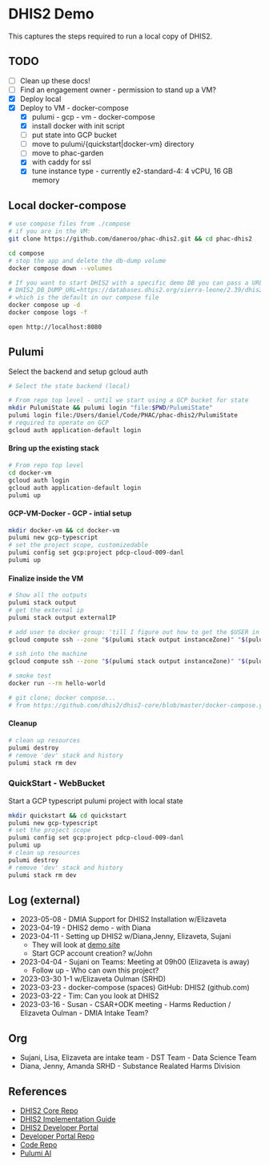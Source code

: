 # DHIS2 Demo

This captures the steps required to run a local copy of DHIS2.

## TODO

- [ ] Clean up these docs!
- [ ] Find an engagement owner - permission to stand up a VM?
- [x] Deploy local
- [x] Deploy to VM - docker-compose
  - [x] pulumi - gcp - vm - docker-compose
  - [x] install docker with init script
  - [ ] put state into GCP bucket
  - [ ] move to pulumi/{quickstart|docker-vm} directory
  - [ ] move to phac-garden
  - [x] with caddy for ssl
  - [x] tune instance type - currently e2-standard-4: 4 vCPU, 16 GB memory
  
## Local docker-compose

```bash
# use compose files from ./compose 
# if you are in the VM:
git clone https://github.com/daneroo/phac-dhis2.git && cd phac-dhis2

cd compose
# stop the app and delete the db-dump volume
docker compose down --volumes

# If you want to start DHIS2 with a specific demo DB you can pass a URL like
# DHIS2_DB_DUMP_URL=https://databases.dhis2.org/sierra-leone/2.39/dhis2-db-sierra-leone.sql.gz 
# which is the default in our compose file
docker compose up -d
docker compose logs -f

open http://localhost:8080
```

## Pulumi

Select the backend and setup gcloud auth

```bash
# Select the state backend (local)

# From repo top level - until we start using a GCP bucket for state
mkdir PulumiState && pulumi login "file:$PWD/PulumiState"
pulumi login file:/Users/daniel/Code/PHAC/phac-dhis2/PulumiState
# required to operate on GCP
gcloud auth application-default login
```

#### Bring up the existing stack

```bash
# From repo top level
cd docker-vm
gcloud auth login
gcloud auth application-default login
pulumi up
```

#### GCP-VM-Docker - GCP - intial setup

```bash
mkdir docker-vm && cd docker-vm
pulumi new gcp-typescript
# set the project scope, customizedable
pulumi config set gcp:project pdcp-cloud-009-danl
pulumi up
```

#### Finalize inside the VM

```bash
# Show all the outputs
pulumi stack output
# get the external ip
pulumi stack output externalIP

# add user to docker group: 'till I figure out how to get the $USER in the init script
gcloud compute ssh --zone "$(pulumi stack output instanceZone)" "$(pulumi stack output instanceName)" --command 'sudo usermod -aG docker $USER'

# ssh into the machine
gcloud compute ssh --zone "$(pulumi stack output instanceZone)" "$(pulumi stack output instanceName)" 

# smoke test
docker run --rm hello-world

# git clone; docker compose...
# from https://github.com/dhis2/dhis2-core/blob/master/docker-compose.yml
```

#### Cleanup

```bash
# clean up resources
pulumi destroy
# remove 'dev' stack and history
pulumi stack rm dev
```

### QuickStart - WebBucket

Start a GCP typescript pulumi project with local state

```bash
mkdir quickstart && cd quickstart
pulumi new gcp-typescript
# set the project scope
pulumi config set gcp:project pdcp-cloud-009-danl
pulumi up
# clean up resources
pulumi destroy
# remove 'dev' stack and history
pulumi stack rm dev
```

## Log (external)

- 2023-05-08 - DMIA Support for DHIS2 Installation w/Elizaveta
- 2023-04-19 - DHIS2 demo - with Diana
- 2023-04-11 - Setting up DHIS2 w/Diana,Jenny, Elizaveta, Sujani
  - They will look at [demo site](https://dhis2.org/demo/)
  - Start GCP account creation? w/John
- 2023-04-04 - Sujani on Teams: Meeting at 09h00 (Elizaveta is away)
  - Follow up - Who can own this project?
- 2023-03-30 1-1 w/Elizaveta Oulman (SRHD)
- 2023-03-23 - docker-compose (spaces) GitHub: DHIS2 (github.com)
- 2023-03-22 - Tim: Can you look at DHIS2
- 2023-03-16 - Susan - CSAR+ODK meeting - Harms Reduction / Elizaveta Oulman - DMIA Intake Team?

## Org

- Sujani, Lisa, Elizaveta are intake team - DST Team - Data Science Team
- Diana, Jenny, Amanda SRHD - Substance Realated Harms Division

## References

- [DHIS2 Core Repo](https://github.com/dhis2/dhis2-core)
- [DHIS2 Implementation Guide](https://docs.dhis2.org/en/implement/implement.html)
- [DHIS2 Developer Portal](https://developers.dhis2.org/)
- [Developer Portal Repo](https://github.com/dhis2/developer-portal)
- [Code Repo](https://github.com/dhis2/dhis2-core#run-dhis2-in-docker)
- [Pulumi AI](https://www.pulumi.com/ai/)
